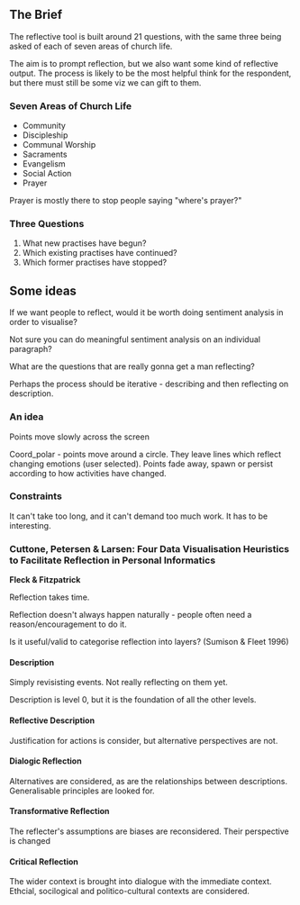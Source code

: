 ## The Brief

The reflective tool is built around 21 questions, with the same three being asked of each of seven areas of church life.

The aim is to prompt reflection, but we also want some kind of reflective output. The process is likely to be the most helpful think for the respondent, but there must still be some viz we can gift to them. 

### Seven Areas of Church Life

* Community
* Discipleship
* Communal Worship
* Sacraments
* Evangelism
* Social Action
* Prayer

Prayer is mostly there to stop people saying "where's prayer?"

### Three Questions

1. What new practises have begun?
2. Which existing practises have continued?
3. Which former practises have stopped? 

## Some ideas

If we want people to reflect, would it be worth doing sentiment analysis in order to visualise?

Not sure you can do meaningful sentiment analysis on an individual paragraph?

What are the questions that are really gonna get a man reflecting?

Perhaps the process should be iterative - describing and then reflecting on description.

### An idea

Points move slowly across the screen 

Coord_polar - points move around a circle. They leave lines which reflect changing emotions (user selected). Points fade away, spawn or persist according to how activities have changed.

### Constraints

It can't take too long, and it can't demand too much work. It has to be interesting. 

### Cuttone, Petersen & Larsen: Four Data Visualisation Heuristics to Facilitate Reflection in Personal Informatics

**Fleck & Fitzpatrick**

Reflection takes time. 

Reflection doesn't always happen naturally - people often need a reason/encouragement to do it.

Is it useful/valid to categorise reflection into layers? (Sumison & Fleet 1996)

#### Description

Simply revisisting events. Not really reflecting on them yet.

Description is level 0, but it is the foundation of all the other levels.

#### Reflective Description

Justification for actions is consider, but alternative perspectives are not.

#### Dialogic Reflection

Alternatives are considered, as are the relationships between descriptions. Generalisable principles are looked for.

#### Transformative Reflection

The reflecter's assumptions are biases are reconsidered. Their perspective is changed

#### Critical Reflection

The wider context is brought into dialogue with the immediate context. Ethcial, socilogical and politico-cultural contexts are considered.


